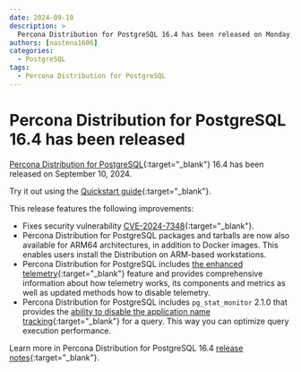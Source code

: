 ```yaml
---
date: 2024-09-10
description: >
  Percona Distribution for PostgreSQL 16.4 has been released on Monday, September 10, 2024.
authors: [nastena1606]
categories:
  - PostgreSQL
tags:
  - Percona Distribution for PostgreSQL
---
```


# Percona Distribution for PostgreSQL 16.4 has been released

<!-- more -->

[Percona Distribution for PostgreSQL](https://docs.percona.com/postgresql/16/index.html){:target="_blank"} 16.4 has been released on September 10, 2024.

Try it out using the [Quickstart guide](https://docs.percona.com/postgresql/16/installing.html){:target="_blank"}.

This release features the following improvements:

* Fixes security vulnerability [CVE-2024-7348](https://nvd.nist.gov/vuln/detail/CVE-2024-7348){:target="_blank"}.
* Percona Distribution for PostgreSQL packages and tarballs are now also available for ARM64 architectures, in addition to Docker images. This enables users install the Distribution on ARM-based workstations.
* Percona Distribution for PostgreSQL includes [the enhanced telemetry](https://docs.percona.com/postgresql/16/telemetry.html){:target="_blank"} feature and provides comprehensive information about how telemetry works, its components and metrics as well as updated methods how to disable telemetry. 
* Percona Distribution for PostgreSQL includes `pg_stat_monitor` 2.1.0 that provides the [ability to disable the application name tracking](https://docs.percona.com/pg-stat-monitor/configuration.html#pg_stat_monitorpgsm_track_application_names){:target="_blank"} for a query. This way you can optimize query execution performance.

Learn more in Percona Distribution for PostgreSQL 16.4 [release notes](https://docs.percona.com/postgresql/16/release-notes-v16.4.html){:target="_blank"}.

